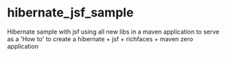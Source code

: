 # hibernate_jsf_sample
Hibernate sample with jsf using all new libs in a maven application to serve as a 'How to' to create a hibernate + jsf +  richfaces + maven zero application
